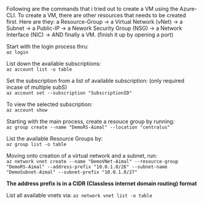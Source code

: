 Following are the commands that i tried out to create a VM using the Azure-CLI. To create a VM, there are other resources that needs to be created first. Here are they: a Resource-Group -> a Virtual Network (vNet) -> a Subnet -> a Public-IP -> a Nework Security Group (NSG) -> a Network Interface (NIC) -> AND finally a VM. (finish it up by opening a port)

Start with the login process thru:  
```az login```

List down the available subscriptions:  
```az account list -o table```

Set the subscription from a list of available subscription: (only required incase of multiple subS)  
```az account set --subscription "SubscriptionID"```

To view the selected subscription:  
```az account show```

Starting with the main process, create a resouce group by running:  
```az group create --name "DemoRS-Aimal" --location "centralus"```

List the available Resource Groups by:  
```az group list -o table```

Moving onto creation of a virtual network and a subnet, run:  
```az network vnet create --name "DemoVNet-Aimal" --resource-group "DemoRS-Aimal" --address-prefix "10.0.1.0/26" --subnet-name "DemoSubnet-Aimal" --subnet-prefix "10.0.1.0/27"```

**The address prefix is in a CIDR (Classless internet domain routing) format** 

List all available vnets via:
```az network vnet list -o table```